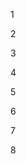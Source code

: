 <!DOCTYPE html>
<html lang="es-es" dir="ltr">
  <head>
    <meta charset="utf-8">
    <title>Yagüez Portfoli</title>
    <link rel="stylesheet" href="estilo.css">
  </head>
  <body>
 <div id="cabecera"></div>
 <div class="contenedor">
   <div class="boletes"><p>1</p></div>
   <div class="boletes"><p>2</p></div>
   <div class="boletes"><p>3</p></div>
   <div class="boletes"><p>4</p></div>
   <div class="boletes"><p>5</p></div>
   <div class="boletes"><p>6</p></div>
   <div class="boletes"><p>7</p></div>
   <div class="boletes"><p>8</p></div>
  </div>
  </body>
</html>

